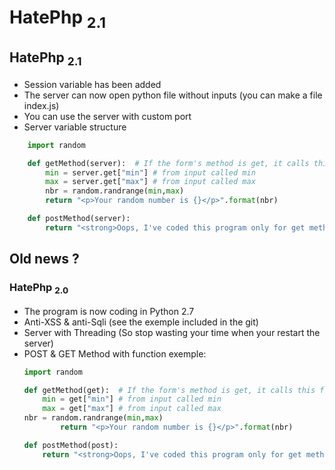 # HatePhp <sub>2.1</sub>

## HatePhp <sub>2.1</sub>
* Session variable has been added
* The server can now open python file without inputs (you can make a file index.js)
* You can use the server with custom port
* Server variable structure

```python
	import random

	def getMethod(server):  # If the form's method is get, it calls this function
		min = server.get["min"] # from input called min
		max = server.get["max"] # from input called max
		nbr = random.randrange(min,max)
		return "<p>Your random number is {}</p>".format(nbr)

	def postMethod(server):
		return "<strong>Oops, I've coded this program only for get method</strong>"
```


## Old news ?
### HatePhp <sub>2.0</sub>
* The program is now coding in Python 2.7
* Anti-XSS & anti-Sqli (see the exemple included in the git)
* Server with Threading (So stop wasting your time when your restart the server)
* POST & GET Method with function exemple:
	```python
    import random

    def getMethod(get):  # If the form's method is get, it calls this function
 		min = get["min"] # from input called min
		max = get["max"] # from input called max
   	nbr = random.randrange(min,max)
        	return "<p>Your random number is {}</p>".format(nbr)

    def postMethod(post):
    	return "<strong>Oops, I've coded this program only for get method</strong>"
	```

